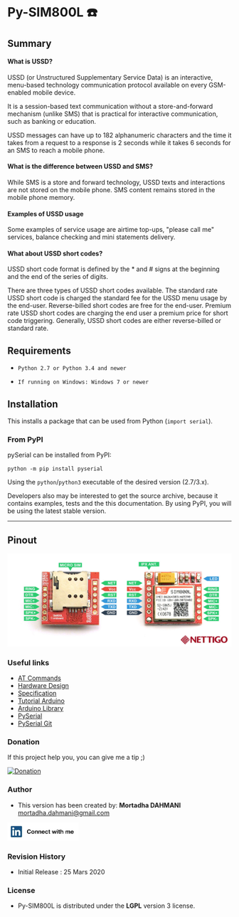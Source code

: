# Py-SIM800L :phone:

## Summary
#### What is USSD?
USSD (or Unstructured Supplementary Service Data) is an interactive, menu-based technology communication protocol available on every GSM-enabled mobile device.

It is a session-based text communication without a store-and-forward mechanism (unlike SMS) that is practical for interactive communication, such as banking or education.

USSD messages can have up to 182 alphanumeric characters and the time it takes from a request to a response is 2 seconds while it takes 6 seconds for an SMS to reach a mobile phone.

#### What is the difference between USSD and SMS?

While SMS is a store and forward technology, USSD texts and interactions are not stored on the mobile phone. SMS content remains stored in the mobile phone memory.

#### Examples of USSD usage

Some examples of service usage are airtime top-ups, "please call me" services, balance checking and mini statements delivery.

#### What about USSD short codes?

USSD short code format is defined by the * and # signs at the beginning and the end of the series of digits.

There are three types of USSD short codes available. The standard rate USSD short code is charged the standard fee for the USSD menu usage by the end-user. Reverse-billed short codes are free for the end-user. Premium rate USSD short codes are charging the end user a premium price for short code triggering. Generally, USSD short codes are either reverse-billed or standard rate. 

## Requirements
- ``Python 2.7 or Python 3.4 and newer``

- ``If running on Windows: Windows 7 or newer``

## Installation

This installs a package that can be used from Python (``import serial``).

### From PyPI

pySerial can be installed from PyPI:

    python -m pip install pyserial

Using the `python`/`python3` executable of the desired version (2.7/3.x). 

Developers also may be interested to get the source archive, because it
contains examples, tests and the this documentation. By using PyPI, you will be using the latest stable version.

--------------------

## Pinout
![alt iviny](https://github.com/MortadhaDAHMANI/Py-SIM800L/raw/master/original.jpg)

### Useful links
* [AT Commands](https://nettigo.eu/attachments/386 "AT Commands")
* [Hardware Design](https://nettigo.eu/attachments/385 "Hardware Design")
* [Specification](https://nettigo.eu/products/sim800l-gsm-grps-module "Specification")
* [Tutorial Arduino](https://lastminuteengineers.com/sim800l-gsm-module-arduino-tutorial/ "Arduino")
* [Arduino Library](https://github.com/cristiansteib/Sim800l "Arduino Lib.")
* [PySerial](https://pyserial.readthedocs.io/en/latest/pyserial.html "PySerial")
* [PySerial Git](https://github.com/pyserial/pyserial "PySerial Git")

### Donation
If this project help you, you can give me a tip ;)

<a href="https://paypal.me/mamdpay" rel="In"> <img src="https://www.pngarts.com/files/4/Paypal-Donate-PNG-High-Quality-Image.png" alt="Donation" height="70"></a>

<!--a href="https://www.linkedin.com/in/mortadhadahmani" rel="In"> <img src="https://ps.w.org/button-paypal-donation/assets/icon-256x256.jpg" alt="Donation" height="150"></a-->

<!--a href="https://paypal.me/mamdpay" rel="In"> <img src="https://www.paypalobjects.com/webstatic/mktg/logo/AM_mc_vs_dc_ae.jpg" alt="Donation" height="100"></a-->

<!--a href="https://paypal.me/mamdpay" rel="In"> <img src="https://wildflowercottage.org/wp-content/uploads/2019/03/paypal_donate_button_png_996391.png" alt="Donation" height="150"></a-->

### Author
* This version has been created by: **Mortadha DAHMANI** <mortadha.dahmani@gmail.com>

<a href="https://www.linkedin.com/in/mortadhadahmani" rel="In"> <img src="https://github.com/MortadhaDAHMANI/Py-SIM800L/raw/master/in2.jpg" alt="In" height="40"></a>

### Revision History
* Initial Release : 25 Mars 2020

### License
* Py-SIM800L is distributed under the **LGPL** version 3 license.
